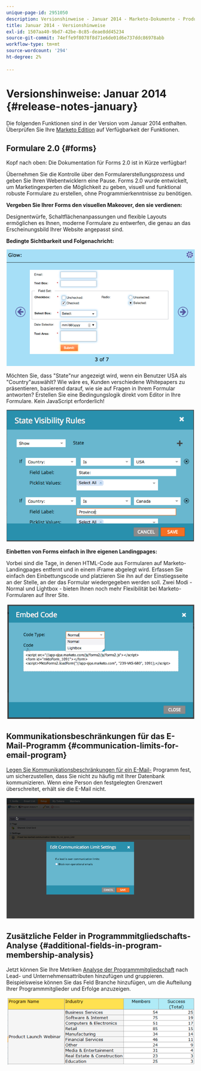 ```yaml
---
unique-page-id: 2951050
description: Versionshinweise - Januar 2014 - Marketo-Dokumente - Produktdokumentation
title: Januar 2014 - Versionshinweise
exl-id: 1507aa40-9bd7-42be-8c85-deae8dd45234
source-git-commit: 74effe9f8078f8d71e6de01d6e737ddc86978abb
workflow-type: tm+mt
source-wordcount: '294'
ht-degree: 2%

---
```


# Versionshinweise: Januar 2014 {#release-notes-january}

Die folgenden Funktionen sind in der Version vom Januar 2014 enthalten. Überprüfen Sie Ihre [Marketo Edition](https://www.marketo.com/pricing/) auf Verfügbarkeit der Funktionen.

## Formulare 2.0 {#forms}

Kopf nach oben: Die Dokumentation für Forms 2.0 ist in Kürze verfügbar!

Übernehmen Sie die Kontrolle über den Formularerstellungsprozess und geben Sie Ihren Webentwicklern eine Pause. Forms 2.0 wurde entwickelt, um Marketingexperten die Möglichkeit zu geben, visuell und funktional robuste Formulare zu erstellen, ohne Programmierkenntnisse zu benötigen.

**Vergeben Sie Ihrer Forms den visuellen Makeover, den sie verdienen:**

Designentwürfe, Schaltflächenanpassungen und flexible Layouts ermöglichen es Ihnen, moderne Formulare zu entwerfen, die genau an das Erscheinungsbild Ihrer Website angepasst sind.

**Bedingte Sichtbarkeit und Folgenachricht:**

![](assets/image2014-9-22-10-3a30-3a52.png)

Möchten Sie, dass &quot;State&quot;nur angezeigt wird, wenn ein Benutzer USA als &quot;Country&quot;auswählt? Wie wäre es, Kunden verschiedene Whitepapers zu präsentieren, basierend darauf, wie sie auf Fragen in Ihrem Formular antworten? Erstellen Sie eine Bedingungslogik direkt vom Editor in Ihre Formulare. Kein JavaScript erforderlich!

![](assets/image2014-9-22-10-3a31-3a54.png)

**Einbetten von Forms einfach in Ihre eigenen Landingpages:**

Vorbei sind die Tage, in denen HTML-Code aus Formularen auf Marketo-Landingpages entfernt und in einem iFrame abgelegt wird. Erfassen Sie einfach den Einbettungscode und platzieren Sie ihn auf der Einstiegsseite an der Stelle, an der das Formular wiedergegeben werden soll. Zwei Modi - Normal und Lightbox - bieten Ihnen noch mehr Flexibilität bei Marketo-Formularen auf Ihrer Site.

![](assets/image2014-9-22-10-3a38-3a2.png)

## Kommunikationsbeschränkungen für das E-Mail-Programm {#communication-limits-for-email-program}

[Legen Sie Kommunikationsbeschränkungen für ein E-Mail-](/help/marketo/product-docs/email-marketing/email-programs/email-program-actions/enable-disable-communication-limits-in-an-email-program.md) Programm fest, um sicherzustellen, dass Sie nicht zu häufig mit Ihrer Datenbank kommunizieren. Wenn eine Person den festgelegten Grenzwert überschreitet, erhält sie die E-Mail nicht.

![](assets/image2014-9-22-10-3a38-3a31.png)

## Zusätzliche Felder in Programmmitgliedschafts-Analyse {#additional-fields-in-program-membership-analysis}

Jetzt können Sie Ihre Metriken [Analyse der Programmmitgliedschaft](/help/marketo/product-docs/reporting/revenue-cycle-analytics/program-analytics/build-a-program-membership-analysis-report-that-lists-leads.md) nach Lead- und Unternehmensattributen hinzufügen und gruppieren. Beispielsweise können Sie das Feld Branche hinzufügen, um die Aufteilung Ihrer Programmmitglieder und Erfolge anzuzeigen.

![](assets/image2014-9-22-10-3a39-3a1.png)
